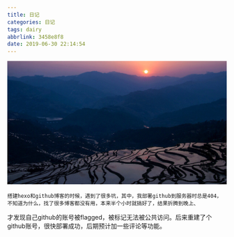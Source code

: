 ```yaml
---
title: 日记
categories: 日记
tags: dairy
abbrlink: 3458e8f8
date: 2019-06-30 22:14:54
---
```

![](https://github.com/starstarb/clouding/raw/master/head/846dccea6eed965c6b0ae6a209228141.jpg)
<!--more-->
    搭建hexo和github博客的时候，遇到了很多坑，其中，我部署github到服务器时总是404，不知道为什么，找了很多博客都没有用，本来半个小时就搞好了，结果折腾到晚上、
 才发现自己github的账号被flagged，被标记无法被公共访问。后来重建了个github账号，很快部署成功，后期预计加一些评论等功能。